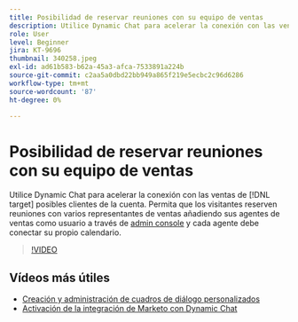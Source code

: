 ```yaml
---
title: Posibilidad de reservar reuniones con su equipo de ventas
description: Utilice Dynamic Chat para acelerar la conexión con las ventas de [!DNL target] posibles clientes de la cuenta.
role: User
level: Beginner
jira: KT-9696
thumbnail: 340258.jpeg
exl-id: ad61b583-b62a-45a3-afca-7533891a224b
source-git-commit: c2aa5a0dbd22bb949a865f219e5ecbc2c96d6286
workflow-type: tm+mt
source-wordcount: '87'
ht-degree: 0%

---
```


# Posibilidad de reservar reuniones con su equipo de ventas

Utilice Dynamic Chat para acelerar la conexión con las ventas de [!DNL target] posibles clientes de la cuenta. Permita que los visitantes reserven reuniones con varios representantes de ventas añadiendo sus agentes de ventas como usuario a través de [admin console](https://adminconsole.adobe.com/) y cada agente debe conectar su propio calendario.

>[!VIDEO](https://video.tv.adobe.com/v/340258/?quality=12&learn=on)

## Vídeos más útiles

* [Creación y administración de cuadros de diálogo personalizados](dialogue-management.md)
* [Activación de la integración de Marketo con Dynamic Chat](marketo-integration.md)
